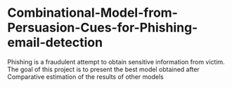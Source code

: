 # Combinational-Model-from-Persuasion-Cues-for-Phishing-email-detection
Phishing is a fraudulent attempt to obtain sensitive information from victim. The goal of this project is to present the best model obtained after Comparative estimation of the results of other models
